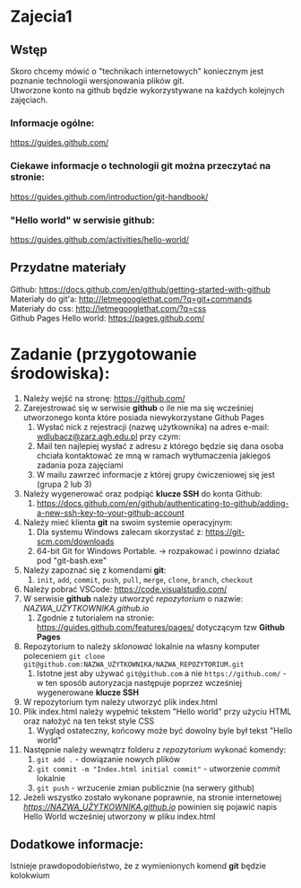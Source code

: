 # Zajecia1

## Wstęp
Skoro chcemy mówić o "technikach internetowych" koniecznym jest poznanie technologii wersjonowania plików git.<br/>
Utworzone konto na github będzie wykorzystywane na każdych kolejnych zajęciach.

### Informacje ogólne:
https://guides.github.com/

### Ciekawe informacje o technologii git można przeczytać na stronie:
https://guides.github.com/introduction/git-handbook/

### "Hello world" w serwisie github:
https://guides.github.com/activities/hello-world/

## Przydatne materiały

Github: https://docs.github.com/en/github/getting-started-with-github<br/>
Materiały do git'a: http://letmegooglethat.com/?q=git+commands<br/>
Materiały do css: http://letmegooglethat.com/?q=css<br/>
Github Pages Hello world: https://pages.github.com/<br/>

# Zadanie (przygotowanie środowiska):

1. Należy wejść na stronę: https://github.com/
2. Zarejestrować się w serwisie **github** o ile nie ma się wcześniej utworzonego konta które posiada niewykorzystane Github Pages
    1. Wysłać nick z rejestracji (nazwę użytkownika) na adres e-mail: wdlubacz@zarz.agh.edu.pl przy czym: 
    2. Mail ten najlepiej wysłać z adresu z którego będzie się dana osoba chciała kontaktować ze mną w ramach wytłumaczenia jakiegoś zadania poza zajęciami
    3. W mailu zawrzeć informacje z której grupy ćwiczeniowej się jest (grupa 2 lub 3)
3. Należy wygenerować oraz podpiąć **klucze SSH** do konta Github:
    1. https://docs.github.com/en/github/authenticating-to-github/adding-a-new-ssh-key-to-your-github-account
5. Należy mieć klienta **git** na swoim systemie operacyjnym:
    1. Dla systemu Windows zalecam skorzystać z: https://git-scm.com/downloads
    2. 64-bit Git for Windows Portable. -> rozpakować i powinno działać pod "git-bash.exe"
6. Należy zapoznać się z komendami **git**:
    1. `init`, `add`, `commit`, `push`, `pull`, `merge`, `clone`, `branch`, `checkout`
7. Należy pobrać VSCode: https://code.visualstudio.com/
8. W serwisie **github** należy utworzyć *repozytorium* o nazwie: *NAZWA_UŻYTKOWNIKA.github.io*
    1. Zgodnie z tutorialem na stronie: https://guides.github.com/features/pages/ dotyczącym tzw **Github Pages**
9. Repozytorium to należy *sklonować* lokalnie na własny komputer poleceniem `git clone git@github.com:NAZWA_UŻYTKOWNIKA/NAZWA_REPOZYTORIUM.git`
    1. Istotne jest aby używać `git@github.com` a nie `https://github.com/` - w ten sposób autoryzacja następuje poprzez wcześniej wygenerowane **klucze SSH**
10. W repozytorium tym należy utworzyć plik index.html
11. Plik index.html należy wypełnić tekstem "Hello world" przy użyciu HTML oraz nałożyć na ten tekst style CSS
    1. Wygląd ostateczny, końcowy może być dowolny byle był tekst "Hello world"
12. Następnie należy wewnątrz folderu z *repozytorium* wykonać komendy:
    1. `git add .` - dowiązanie nowych plików
    2. `git commit -m "Index.html initial commit"` - utworzenie *commit* lokalnie
    3. `git push` - wrzucenie zmian publicznie (na serwery github)
13. Jeżeli wszystko zostało wykonane poprawnie, na stronie internetowej *https://NAZWA_UŻYTKOWNIKA.github.io* powinien się pojawić napis Hello World wcześniej utworzony w pliku index.html

## Dodatkowe informacje:

Istnieje prawdopodobieństwo, że z wymienionych komend **git** będzie kolokwium

